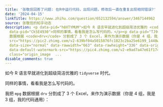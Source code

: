 ```yaml
---
title: '张敬信回答了问题: 在R中运行代码，出现问题，修改后一直在重复出现相同错误?'
date: '2024-04-15'
linkTitle: https://www.zhihu.com/question/652132594/answer/3467144962
source: 张敬信的知乎动态
description: <p data-pid="h0XTYMUM">如今 R 语言早就进化到超级简洁优雅的 <code>tidyverse</code> 时代。</p><p
  data-pid="CkSE4930">同样的事情，看看我是怎么写代码的。</p><p data-pid="TJ9gdqN8">我把 <code>mpg</code>
  数据根据 <code>drv</code> 分割成了 3 个 Excel，来作为演示数据（你是 4 组，我是 3 组，我的代码通用）：</p><figure data-size="normal"><img
  src="https://pic2.zhimg.com/v2-639bf04a5015876fc1823c2ba25e6199_1440w.jpg" data-caption=""
  data-size="normal" data-rawwidth="663" data-rawheight="336" data-original-token="v2-1539154f29a9079bafe18ecaf07d22b4"
  data-default-watermark-src="https://pic4.zhimg.com/v2-e9ad7a47e61f1748a9e57b831e222ab7_b.jpg"
  class="origin_image  ...
disable_comments: true
---
```

<p data-pid="h0XTYMUM">如今 R 语言早就进化到超级简洁优雅的 <code>tidyverse</code> 时代。</p><p data-pid="CkSE4930">同样的事情，看看我是怎么写代码的。</p><p data-pid="TJ9gdqN8">我把 <code>mpg</code> 数据根据 <code>drv</code> 分割成了 3 个 Excel，来作为演示数据（你是 4 组，我是 3 组，我的代码通用）：</p><figure data-size="normal"><img src="https://pic2.zhimg.com/v2-639bf04a5015876fc1823c2ba25e6199_1440w.jpg" data-caption="" data-size="normal" data-rawwidth="663" data-rawheight="336" data-original-token="v2-1539154f29a9079bafe18ecaf07d22b4" data-default-watermark-src="https://pic4.zhimg.com/v2-e9ad7a47e61f1748a9e57b831e222ab7_b.jpg" class="origin_image  ...